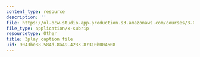 ```yaml
---
content_type: resource
description: ''
file: https://ol-ocw-studio-app-production.s3.amazonaws.com/courses/8-04-quantum-physics-i-spring-2016/9043be38584d8a49423387310b004608_BRFekCz4XQY.srt
file_type: application/x-subrip
resourcetype: Other
title: 3play caption file
uid: 9043be38-584d-8a49-4233-87310b004608
---
```

